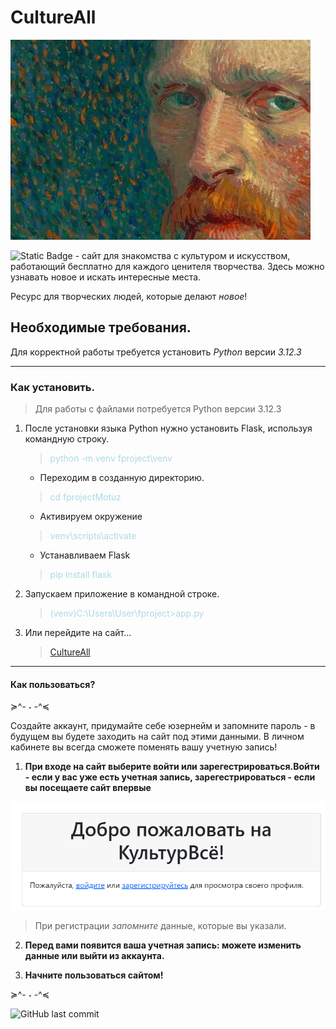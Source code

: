 # CultureAll


<img src="vvggg.webp"/>


![Static Badge](https://img.shields.io/badge/CultureALL-lightblue) - сайт для знакомства с культуром и искусством, работающий бесплатно для каждого ценителя творчества. Здесь можно узнавать новое и искать интересные места.

 Ресурс для творческих людей, которые делают *новое*!

 ## Необходимые требования. ##
  Для корректной работы требуется установить *Python* версии  *3.12.3*

 ___
 ### Как установить. ###
 > Для работы с файлами потребуется Python версии 3.12.3

 1. После установки языка Python нужно установить Flask, используя командную строку.
    ><span style="color: lightblue;">python -m venv fproject\venv </span>
    

       * Переходим в созданную директорию.
    ><span style="color: lightblue;">cd fprojectMotuz</span>
     

       * Активируем окружение
      ><span style="color: lightblue;">venv\scripts\activate</span>
    
       * Устанавливаем Flask
      ><span style="color: lightblue;">pip install flask</span>
     
2. Запускаем приложение в командной строке.
   ><span style="color: lightblue;">(venv)C:\Users\User\fproject>app.py</span>
3. Или перейдите на сайт...
   >[CultureAll](https://myproject-graq.onrender.com/ "Ссылка на сайт")
___
#### Как пользоваться? ####

≽^- ˕ -^≼

Создайте аккаунт, придумайте себе юзернейм и запомните пароль - в будущем вы будете заходить на сайт под этими данными. В личном кабинете вы всегда сможете поменять вашу учетную запись!

1. **При входе на сайт выберите войти или зарегестрироваться.Войти - если у вас уже есть учетная запись, зарегестрироваться - если вы посещаете сайт впервые**
<img src="im.png" />

 >При регистрации *запомните* данные, которые вы указали.


2. **Перед вами появится ваша учетная запись: можете изменить данные или выйти из аккаунта.**

3. **Начните пользоваться сайтом!**

≽^- ˕ -^≼


 ![GitHub last commit](https://img.shields.io/github/last-commit/m3eof/MyProject?labelColor=white&color=lightblue)



     
    

